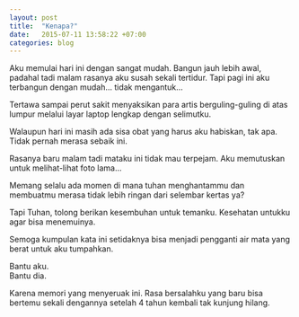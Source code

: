 ```yaml
---
layout: post
title:  "Kenapa?"
date:   2015-07-11 13:58:22 +07:00
categories: blog
---
```

Aku memulai hari ini dengan sangat mudah. Bangun jauh lebih awal, padahal tadi malam rasanya aku susah sekali tertidur. Tapi pagi ini aku terbangun dengan mudah… tidak mengantuk…

Tertawa sampai perut sakit menyaksikan para artis berguling-guling di atas lumpur melalui layar laptop lengkap dengan selimutku.

Walaupun hari ini masih ada sisa obat yang harus aku habiskan, tak apa. Tidak pernah merasa sebaik ini.

Rasanya baru malam tadi mataku ini tidak mau terpejam. Aku memutuskan untuk melihat-lihat foto lama…

Memang selalu ada momen di mana tuhan menghantammu dan membuatmu merasa tidak lebih ringan dari selembar kertas ya?

Tapi Tuhan, tolong berikan kesembuhan untuk temanku.
Kesehatan untukku agar bisa menemuinya.

Semoga kumpulan kata ini setidaknya bisa menjadi pengganti air mata yang berat untuk aku tumpahkan.

Bantu aku.<br>
Bantu dia.

Karena memori yang menyeruak ini. Rasa bersalahku yang baru bisa bertemu sekali dengannya setelah 4 tahun kembali tak kunjung hilang.
